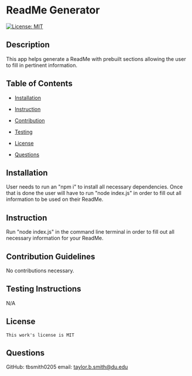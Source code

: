 # ReadMe Generator
[![License: MIT](https://img.shields.io/badge/License-MIT-yellow.svg)](https://opensource.org/licenses/MIT)

## Description

This app helps generate a ReadMe with prebuilt sections allowing the user to fill in pertinent information.

## Table of Contents
* [Installation](#installation)
* [Instruction](#instruction)
* [Contribution](#contribution)
* [Testing](#testing)

* [License](#license)

* [Questions](#questions)

## Installation
User needs to run an "npm i" to install all necessary dependencies. Once that is done the user will have to run "node index.js" in order to fill out all information to be used on their ReadMe.

## Instruction
Run "node index.js" in the command line terminal in order to fill out all necessary information for your ReadMe.

## Contribution Guidelines
No contributions necessary.

## Testing Instructions
N/A

  
## License
    This work's license is MIT
  

## Questions
GitHub: tbsmith0205
email: taylor.b.smith@du.edu

